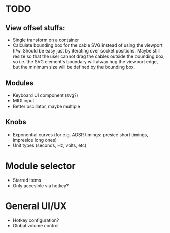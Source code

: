 # TODO

## View offset stuffs:

- Single transform on a container
- Calculate bounding box for the cable SVG instead of using the viewport h/w. Should be easy just by iterating over socket positions. Maybe still resize so that the user cannot drag the cables outside the bounding box, so i.e. the SVG element's boundary will alway hug the viewport edge, but the minimum size will be defined by the bounding box.

## Modules

- Keyboard UI component (svg?)
- MIDI input
- Better oscillator, maybe multiple

## Knobs

- Exponential curves (for e.g. ADSR timings: presice short timings, impresice long ones)
- Unit types (seconds, Hz, volts, etc)

# Module selector

- Starred items
- Only accesible via hotkey?

# General UI/UX

- Hotkey configuration?
- Global volume control
